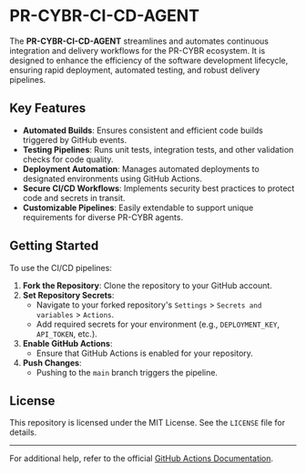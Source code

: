 # PR-CYBR-CI-CD-AGENT

The **PR-CYBR-CI-CD-AGENT** streamlines and automates continuous integration and delivery workflows for the PR-CYBR ecosystem. It is designed to enhance the efficiency of the software development lifecycle, ensuring rapid deployment, automated testing, and robust delivery pipelines.

## Key Features

- **Automated Builds**: Ensures consistent and efficient code builds triggered by GitHub events.
- **Testing Pipelines**: Runs unit tests, integration tests, and other validation checks for code quality.
- **Deployment Automation**: Manages automated deployments to designated environments using GitHub Actions.
- **Secure CI/CD Workflows**: Implements security best practices to protect code and secrets in transit.
- **Customizable Pipelines**: Easily extendable to support unique requirements for diverse PR-CYBR agents.

## Getting Started

To use the CI/CD pipelines:

1. **Fork the Repository**: Clone the repository to your GitHub account.
2. **Set Repository Secrets**:
   - Navigate to your forked repository's `Settings` > `Secrets and variables` > `Actions`.
   - Add required secrets for your environment (e.g., `DEPLOYMENT_KEY`, `API_TOKEN`, etc.).
3. **Enable GitHub Actions**:
   - Ensure that GitHub Actions is enabled for your repository.
4. **Push Changes**:
   - Pushing to the `main` branch triggers the pipeline.

## License

This repository is licensed under the MIT License. See the `LICENSE` file for details.

---

For additional help, refer to the official [GitHub Actions Documentation](https://docs.github.com/en/actions).
